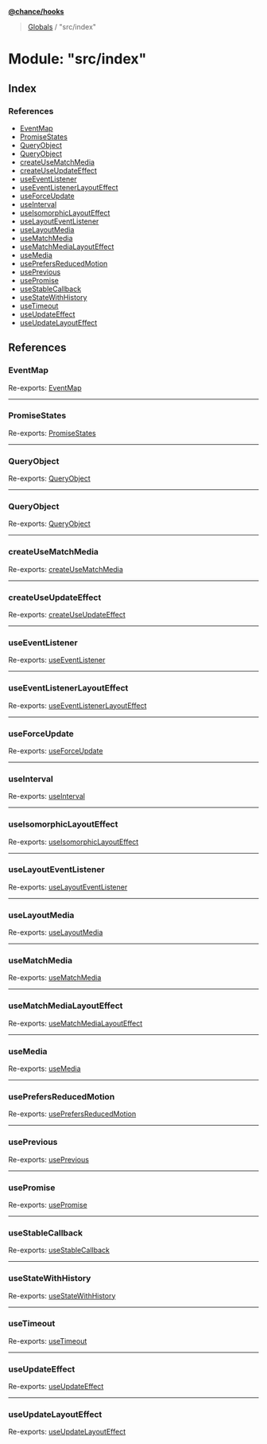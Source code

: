 **[@chance/hooks](../README.md)**

> [Globals](../globals.md) / "src/index"

# Module: "src/index"

## Index

### References

* [EventMap](_src_index_.md#eventmap)
* [PromiseStates](_src_index_.md#promisestates)
* [QueryObject](_src_index_.md#queryobject)
* [QueryObject](_src_index_.md#queryobject)
* [createUseMatchMedia](_src_index_.md#createusematchmedia)
* [createUseUpdateEffect](_src_index_.md#createuseupdateeffect)
* [useEventListener](_src_index_.md#useeventlistener)
* [useEventListenerLayoutEffect](_src_index_.md#useeventlistenerlayouteffect)
* [useForceUpdate](_src_index_.md#useforceupdate)
* [useInterval](_src_index_.md#useinterval)
* [useIsomorphicLayoutEffect](_src_index_.md#useisomorphiclayouteffect)
* [useLayoutEventListener](_src_index_.md#uselayouteventlistener)
* [useLayoutMedia](_src_index_.md#uselayoutmedia)
* [useMatchMedia](_src_index_.md#usematchmedia)
* [useMatchMediaLayoutEffect](_src_index_.md#usematchmedialayouteffect)
* [useMedia](_src_index_.md#usemedia)
* [usePrefersReducedMotion](_src_index_.md#useprefersreducedmotion)
* [usePrevious](_src_index_.md#useprevious)
* [usePromise](_src_index_.md#usepromise)
* [useStableCallback](_src_index_.md#usestablecallback)
* [useStateWithHistory](_src_index_.md#usestatewithhistory)
* [useTimeout](_src_index_.md#usetimeout)
* [useUpdateEffect](_src_index_.md#useupdateeffect)
* [useUpdateLayoutEffect](_src_index_.md#useupdatelayouteffect)

## References

### EventMap

Re-exports: [EventMap](_src_use_event_listener_.md#eventmap)

___

### PromiseStates

Re-exports: [PromiseStates](../enums/_src_use_promise_.promisestates.md)

___

### QueryObject

Re-exports: [QueryObject](_src_use_match_media_.md#queryobject)

___

### QueryObject

Re-exports: [QueryObject](_src_use_match_media_.md#queryobject)

___

### createUseMatchMedia

Re-exports: [createUseMatchMedia](_src_use_match_media_.md#createusematchmedia)

___

### createUseUpdateEffect

Re-exports: [createUseUpdateEffect](_src_use_update_effect_.md#createuseupdateeffect)

___

### useEventListener

Re-exports: [useEventListener](_src_use_event_listener_.md#useeventlistener)

___

### useEventListenerLayoutEffect

Re-exports: [useEventListenerLayoutEffect](_src_use_event_listener_.md#useeventlistenerlayouteffect)

___

### useForceUpdate

Re-exports: [useForceUpdate](_src_use_force_update_.md#useforceupdate)

___

### useInterval

Re-exports: [useInterval](_src_use_interval_.md#useinterval)

___

### useIsomorphicLayoutEffect

Re-exports: [useIsomorphicLayoutEffect](_src_use_isomorphic_layout_effect_.md#useisomorphiclayouteffect)

___

### useLayoutEventListener

Re-exports: [useLayoutEventListener](_src_use_event_listener_.md#uselayouteventlistener)

___

### useLayoutMedia

Re-exports: [useLayoutMedia](_src_use_media_.md#uselayoutmedia)

___

### useMatchMedia

Re-exports: [useMatchMedia](_src_use_match_media_.md#usematchmedia)

___

### useMatchMediaLayoutEffect

Re-exports: [useMatchMediaLayoutEffect](_src_use_match_media_.md#usematchmedialayouteffect)

___

### useMedia

Re-exports: [useMedia](_src_use_media_.md#usemedia)

___

### usePrefersReducedMotion

Re-exports: [usePrefersReducedMotion](_src_use_prefers_reduced_motion_.md#useprefersreducedmotion)

___

### usePrevious

Re-exports: [usePrevious](_src_use_previous_.md#useprevious)

___

### usePromise

Re-exports: [usePromise](_src_use_promise_.md#usepromise)

___

### useStableCallback

Re-exports: [useStableCallback](_src_use_stable_callback_.md#usestablecallback)

___

### useStateWithHistory

Re-exports: [useStateWithHistory](_src_use_state_with_history_.md#usestatewithhistory)

___

### useTimeout

Re-exports: [useTimeout](_src_use_timeout_.md#usetimeout)

___

### useUpdateEffect

Re-exports: [useUpdateEffect](_src_use_update_effect_.md#useupdateeffect)

___

### useUpdateLayoutEffect

Re-exports: [useUpdateLayoutEffect](_src_use_update_effect_.md#useupdatelayouteffect)
